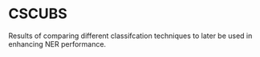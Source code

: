 # CSCUBS
Results of comparing different classifcation techniques to later be used in enhancing NER performance.
